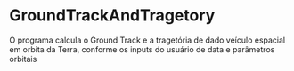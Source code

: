 # GroundTrackAndTragetory

O programa calcula o Ground Track e a tragetória de dado veículo espacial em orbita da Terra, conforme os inputs do usuário de data e parâmetros orbitais
